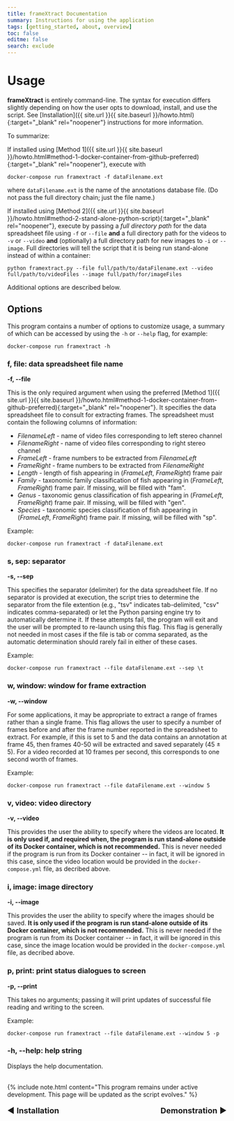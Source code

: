 ```yaml
---
title: frameXtract Documentation
summary: Instructions for using the application
tags: [getting_started, about, overview]
toc: false
editme: false
search: exclude
---
```


# Usage

**frameXtract** is entirely command-line. The syntax for execution differs slightly depending on how the user opts to download, install, and use the script. See [Installation]({{ site.url }}{{ site.baseurl }}/howto.html){:target="_blank" rel="noopener"} instructions for more information.

To summarize:

If installed using [Method 1]({{ site.url }}{{ site.baseurl }}/howto.html#method-1-docker-container-from-github-preferred){:target="_blank" rel="noopener"}, execute with

```shell
docker-compose run framextract -f dataFilename.ext
```

where ```dataFilename.ext``` is the name of the annotations database file. (Do not pass the full directory chain; just the file name.)

If installed using [Method 2]({{ site.url }}{{ site.baseurl }}/howto.html#method-2-stand-alone-python-script){:target="_blank" rel="noopener"}, execute by passing a *full directory path* for the data spreadsheet file using ```-f``` or ```--file``` **and** a full directory path for the videos to ```-v``` or ```--video``` **and** (optionally) a full directory path for new images to ```-i``` or ```--image```. Full directories will tell the script that it is being run stand-alone instead of within a container:

```shell
python framextract.py --file full/path/to/dataFilename.ext --video full/path/to/videoFiles --image full/path/for/imageFiles
```

Additional options are described below.

## Options

This program contains a number of options to customize usage, a summary of which can be accessed by using the ```-h``` or ```--help``` flag, for example:

```shell
docker-compose run framextract -h
```
[](#f-file-data-spreadsheet-file-name)
### f, file: data spreadsheet file name

**-f, -\-file**

This is the only required argument when using the preferred [Method 1]({{ site.url }}{{ site.baseurl }}/howto.html#method-1-docker-container-from-github-preferred){:target="_blank" rel="noopener"}. It specifies the data spreadsheet file to consult for extracting frames. The spreadsheet must contain the following columns of information:
- *FilenameLeft* - name of video files corresponding to left stereo channel
- *FilenameRight* - name of video files corresponding to right stereo channel
- *FrameLeft* - frame numbers to be extracted from *FilenameLeft*
- *FrameRight* - frame numbers to be extracted from *FilenameRight*
- *Length* - length of fish appearing in (*FrameLeft*, *FrameRight*) frame pair
- *Family* - taxonomic family classification of fish appearing in (*FrameLeft*, *FrameRight*) frame pair. If missing, will be filled with "fam".
- *Genus* - taxonomic genus classification of fish appearing in (*FrameLeft*, *FrameRight*) frame pair. If missing, will be filled with "gen".
- *Species* - taxonomic species classification of fish appearing in (*FrameLeft*, *FrameRight*) frame pair. If missing, will be filled with "sp".

Example:

```shell
docker-compose run framextract -f dataFilename.ext
```

### s, sep: separator

**-s, -\-sep**

This specifies the separator (delimiter) for the data spreadsheet file. If no separator is provided at execution, the script tries to determine the separator from the file extention (e.g., "tsv" indicates tab-delimited, "csv" indicates comma-separated) or let the Python parsing engine try to automatically determine it. If these attempts fail, the program will exit and the user will be prompted to re-launch using this flag. This flag is generally not needed in most cases if the file is tab or comma separated, as the automatic determination should rarely fail in either of these cases.

Example:

```shell
docker-compose run framextract --file dataFilename.ext --sep \t 
```

### w, window: window for frame extraction

**-w, -\-window**

For some applications, it may be appropriate to extract a range of frames rather than a single frame. This flag allows the user to specify a number of frames before and after the frame number reported in the spreadsheet to extract. For example, if this is set to 5 and the data contains an annotation at frame 45, then frames 40-50 will be extracted and saved separately (45 $\pm$ 5). For a video recorded at 10 frames per second, this corresponds to one second worth of frames.

Example:

```shell
docker-compose run framextract --file dataFilename.ext --window 5
```

### v, video: video directory

**-v, -\-video**

This provides the user the ability to specify where the videos are located. **It is only used if, and required when, the program is run stand-alone outside of its Docker container, which is not recommended.** This is never needed if the program is run from its Docker container -- in fact, it will be ignored in this case, since the video location would be provided in the ```docker-compose.yml``` file, as decribed above.

### i, image: image directory

**-i, -\-image**

This provides the user the ability to specify where the images should be saved. **It is only used if the program is run stand-alone outside of its Docker container, which is not recommended.** This is never needed if the program is run from its Docker container -- in fact, it will be ignored in this case, since the image location would be provided in the ```docker-compose.yml``` file, as decribed above.

### p, print: print status dialogues to screen

**-p, -\-print**

This takes no arguments; passing it will print updates of successful file reading and writing to the screen.

Example:

```shell
docker-compose run framextract --file dataFilename.ext --window 5 -p
```

### -h, \-\-help: help string

Displays the help documentation.

<br>
{% include note.html content="This program remains under active development. This page will be updated as the script evolves." %}

<br>
<p style="text-align:left; font-size:large;">
    <a style="text-decoration:none;" href="{{ site.url }}{{ site.baseurl }}/howto.html">  &#9664; <b>Installation</b> </a>
   <span style="float:right;">
        <a style="text-decoration:none;" href="{{ site.url }}{{ site.baseurl }}/demo.html"> <b>Demonstration</b> &#9654; </a>
   </span>
</p>